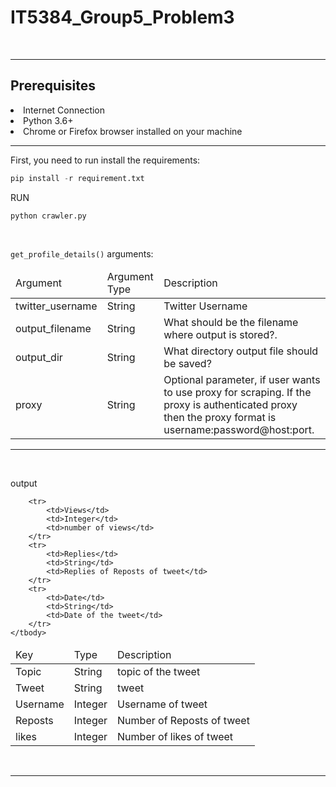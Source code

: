 ﻿# IT5384_Group5_Problem3
<!--TABLE of contents //-->
<br>
<hr>
<h2 id="Prerequisites">Prerequisites </h2>
<li> Internet Connection </li>
<li> Python 3.6+ </li>
<li> Chrome or Firefox browser installed on your machine </li>
<hr>


First, you need to run install the requirements: 
```python
pip install -r requirement.txt
```
RUN
```
python crawler.py
```

<br>
<div id="profileDetailArgument">
<p><code>get_profile_details()</code> arguments:</p>

<table>
    <thead>
        <tr>
            <td>Argument</td>
            <td>Argument Type</td>
            <td>Description</td>
        </tr>
    </thead>
    <tbody>
        <tr>
            <td>twitter_username</td>
            <td>String</td>
            <td>Twitter Username</td>
        </tr>
        <tr>
            <td>output_filename</td>
            <td>String</td>
            <td>What should be the filename where output is stored?.</td>
        </tr>
        <tr>
            <td>output_dir</td>
            <td>String</td>
            <td>What directory output file should be saved?</td>
        </tr>
        <tr>
            <td>proxy</td>
            <td>String</td>
            <td>Optional parameter, if user wants to use proxy for scraping. If the proxy is authenticated proxy then the proxy format is username:password@host:port.</td>
        </tr>
    </tbody>
</table>
<hr>
<br>
<div id="profileOutput">
<p>output</p>

<table>
    <thead>
        <tr>
            <td>Key</td>
            <td>Type</td>
            <td>Description</td>
        </tr>
    </thead>
    <tbody>
        <tr>
            <td>Topic</td>
            <td>String</td>
            <td>topic of the tweet</td>
        </tr>
        <tr>
            <td>Tweet</td>
            <td>String</td>
            <td>tweet</td>
        </tr>
        <tr>
            <td>Username</td>
            <td>Integer</td>
            <td>Username of tweet</td>
        </tr>
        <tr>
            <td>Reposts</td>
            <td>Integer</td>
            <td>Number of Reposts of tweet</td>
        </tr>
        <tr>
            <td>likes</td>
            <td>Integer</td>
            <td>Number of likes of tweet</td>
        </tr>

        <tr>
            <td>Views</td>
            <td>Integer</td>
            <td>number of views</td>
        </tr>
        <tr>
            <td>Replies</td>
            <td>String</td>
            <td>Replies of Reposts of tweet</td>
        </tr>
        <tr>
            <td>Date</td>
            <td>String</td>
            <td>Date of the tweet</td>
        </tr>
    </tbody>
</table>
</div>
<br>
<hr>

